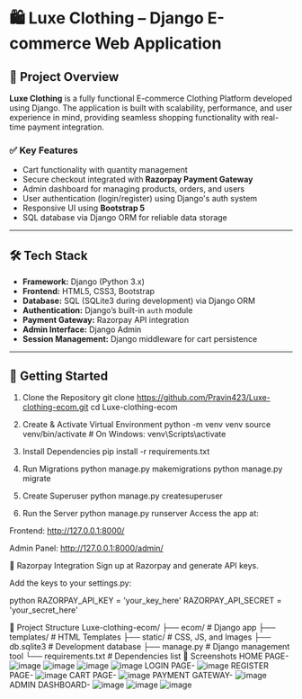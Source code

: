 # 🛍️ Luxe Clothing – Django E-commerce Web Application
## 🎯 Project Overview

**Luxe Clothing** is a fully functional E-commerce Clothing Platform developed using Django. 
The application is built with scalability, performance, and user experience in mind, providing seamless shopping functionality with real-time payment integration.

### ✅ Key Features

- Cart functionality with quantity management
- Secure checkout integrated with **Razorpay Payment Gateway**
- Admin dashboard for managing products, orders, and users
- User authentication (login/register) using Django's auth system
- Responsive UI using **Bootstrap 5**
- SQL database via Django ORM for reliable data storage

---

## 🛠️ Tech Stack

- **Framework:** Django (Python 3.x)
- **Frontend:** HTML5, CSS3, Bootstrap
- **Database:** SQL (SQLite3 during development) via Django ORM
- **Authentication:** Django’s built-in `auth` module
- **Payment Gateway:** Razorpay API integration
- **Admin Interface:** Django Admin
- **Session Management:** Django middleware for cart persistence

---

## 🚀 Getting Started

1. Clone the Repository
git clone https://github.com/Pravin423/Luxe-clothing-ecom.git
cd Luxe-clothing-ecom

2. Create & Activate Virtual Environment
python -m venv venv
source venv/bin/activate      # On Windows: venv\Scripts\activate
3. Install Dependencies
pip install -r requirements.txt

5. Run Migrations
python manage.py makemigrations
python manage.py migrate

7. Create Superuser
python manage.py createsuperuser

9. Run the Server
python manage.py runserver
Access the app at:

Frontend: http://127.0.0.1:8000/

Admin Panel: http://127.0.0.1:8000/admin/

🔐 Razorpay Integration
Sign up at Razorpay and generate API keys.

Add the keys to your settings.py:

python
RAZORPAY_API_KEY = 'your_key_here'
RAZORPAY_API_SECRET = 'your_secret_here'

📁 Project Structure
Luxe-clothing-ecom/
├── ecom/                   # Django app
├── templates/              # HTML Templates
├── static/                 # CSS, JS, and Images
├── db.sqlite3              # Development database
├── manage.py               # Django management tool
└── requirements.txt        # Dependencies list
📸 Screenshots
HOME PAGE-
![image](https://github.com/user-attachments/assets/1fe69de4-8e8e-4080-a83b-6e83bf6c93d9)
![image](https://github.com/user-attachments/assets/6721c8d1-e1f7-4bae-9f5c-e4b9d1246fa3)
![image](https://github.com/user-attachments/assets/9ec8fe95-4d55-47f8-8ef1-6916c2d6ac15)
![image](https://github.com/user-attachments/assets/d1da39ca-eab3-45c5-966e-6c6fb8fa8a34)
LOGIN PAGE-
![image](https://github.com/user-attachments/assets/4a35d1ea-aecf-447b-91d2-cce7c7a42ac0)
REGISTER PAGE-
![image](https://github.com/user-attachments/assets/5b733501-f9d8-4e9e-b05a-ff145c03e7af)
CART PAGE-
![image](https://github.com/user-attachments/assets/29be32a7-1399-4577-a4cb-41e098815f05)
PAYMENT GATEWAY-
![image](https://github.com/user-attachments/assets/1c17f00d-e514-449b-97c5-cf151c337504)
ADMIN DASHBOARD-
![image](https://github.com/user-attachments/assets/bbc1be60-ebe9-4b9c-ad2d-1fac92df9610)
![image](https://github.com/user-attachments/assets/0b3d6328-5dd8-484c-bd4c-c155088a54b2)
![image](https://github.com/user-attachments/assets/fbfa2906-5ec6-4af3-963c-4bec9b4f88ef)















